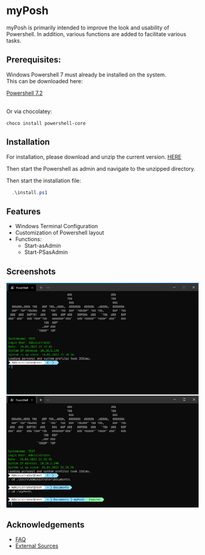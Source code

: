 
# myPosh

myPosh is primarily intended to improve the look and usability of Powershell.
In addition, various functions are added to facilitate various tasks.


## Prerequisites:

Windows Powershell 7 must already be installed on the system.</br>
This can be downloaded here:</br>

[Powershell 7.2](https://docs.microsoft.com/de-de/powershell/scripting/install/installing-powershell-on-windows?view=powershell-7.2#installing-the-msi-package)</br>
</br>

Or via chocolatey:
```
choco install powershell-core
```


## Installation
For installation, please download and unzip the current version. [HERE](https://github.com/nox309/myPosh/releases)

Then start the Powershell as admin and navigate to the unzipped directory.

Then start the installation file:

```powershell
  .\install.ps1
```


## Features

- Windows Terminal Configuration
- Customization of Powershell layout
- Functions:
  - Start-asAdmin
  - Start-PSasAdmin


## Screenshots

![myPoshLayout](./doc/img/ProfilLayout.PNG)
![myPoshGIT](./doc/img/Git.PNG)

## Acknowledgements

 - [FAQ](https://github.com/nox309/myPosh/tree/master/doc/FAQ.md)
 - [External Sources](https://github.com/nox309/myPosh/blob/master/doc/extSources.md)
